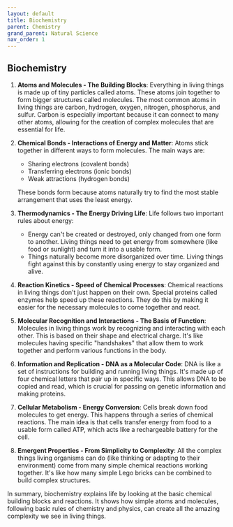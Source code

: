 ```yaml
---
layout: default
title: Biochemistry
parent: Chemistry
grand_parent: Natural Science
nav_order: 1
---
```


## Biochemistry

1. **Atoms and Molecules - The Building Blocks**: Everything in living things is made up of tiny particles called atoms. These atoms join together to form bigger structures called molecules. The most common atoms in living things are carbon, hydrogen, oxygen, nitrogen, phosphorus, and sulfur. Carbon is especially important because it can connect to many other atoms, allowing for the creation of complex molecules that are essential for life.

2. **Chemical Bonds - Interactions of Energy and Matter**: Atoms stick together in different ways to form molecules. The main ways are:
   - Sharing electrons (covalent bonds)
   - Transferring electrons (ionic bonds)
   - Weak attractions (hydrogen bonds)

    These bonds form because atoms naturally try to find the most stable arrangement that uses the least energy.

4. **Thermodynamics - The Energy Driving Life**: Life follows two important rules about energy:
   - Energy can't be created or destroyed, only changed from one form to another. Living things need to get energy from somewhere (like food or sunlight) and turn it into a usable form.
   - Things naturally become more disorganized over time. Living things fight against this by constantly using energy to stay organized and alive.

5. **Reaction Kinetics - Speed of Chemical Processes**: Chemical reactions in living things don't just happen on their own. Special proteins called enzymes help speed up these reactions. They do this by making it easier for the necessary molecules to come together and react.

6. **Molecular Recognition and Interactions - The Basis of Function**: Molecules in living things work by recognizing and interacting with each other. This is based on their shape and electrical charge. It's like molecules having specific "handshakes" that allow them to work together and perform various functions in the body.

7. **Information and Replication - DNA as a Molecular Code**: DNA is like a set of instructions for building and running living things. It's made up of four chemical letters that pair up in specific ways. This allows DNA to be copied and read, which is crucial for passing on genetic information and making proteins.

8. **Cellular Metabolism - Energy Conversion**: Cells break down food molecules to get energy. This happens through a series of chemical reactions. The main idea is that cells transfer energy from food to a usable form called ATP, which acts like a rechargeable battery for the cell.

9. **Emergent Properties - From Simplicity to Complexity**: All the complex things living organisms can do (like thinking or adapting to their environment) come from many simple chemical reactions working together. It's like how many simple Lego bricks can be combined to build complex structures.

In summary, biochemistry explains life by looking at the basic chemical building blocks and reactions. It shows how simple atoms and molecules, following basic rules of chemistry and physics, can create all the amazing complexity we see in living things.

